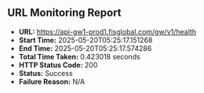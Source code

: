 ## URL Monitoring Report

- **URL:** https://api-gw1-prod1.fisglobal.com/gw/v1/health
- **Start Time:** 2025-05-20T05:25:17.151268
- **End Time:** 2025-05-20T05:25:17.574286
- **Total Time Taken:** 0.423018 seconds
- **HTTP Status Code:** 200
- **Status:** Success
- **Failure Reason:** N/A
